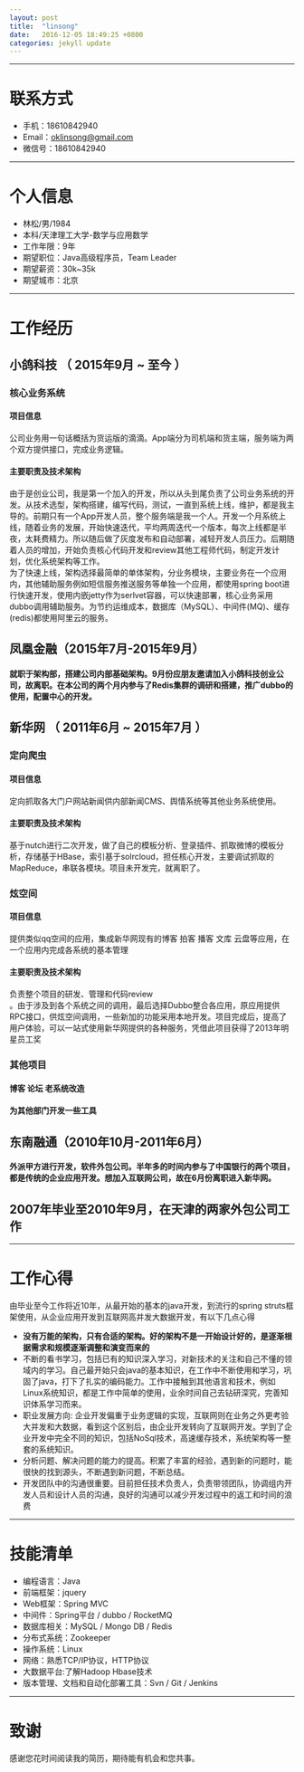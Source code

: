 ```yaml
---
layout: post
title:  "linsong"
date:   2016-12-05 18:49:25 +0800
categories: jekyll update
---
```

---
# 联系方式

- 手机：18610842940 
- Email：oklinsong@gmail.com
- 微信号：18610842940

---

# 个人信息

 - 林松/男/1984
 - 本科/天津理工大学-数学与应用数学 
 - 工作年限：9年
 - 期望职位：Java高级程序员，Team Leader
 - 期望薪资：30k~35k
 - 期望城市：北京

---

# 工作经历

## 小鸽科技 （ 2015年9月 ~ 至今 ）

### 核心业务系统  
#### 项目信息
公司业务用一句话概括为货运版的滴滴。App端分为司机端和货主端，服务端为两个双方提供接口，完成业务逻辑。
#### 主要职责及技术架构
由于是创业公司，我是第一个加入的开发，所以从头到尾负责了公司业务系统的开发。从技术选型，架构搭建，编写代码，测试，一直到系统上线，维护，都是我主导的。前期只有一个App开发人员，整个服务端是我一个人。开发一个月系统上线，随着业务的发展，开始快速迭代，平均两周迭代一个版本，每次上线都是半夜，太耗费精力。所以随后做了灰度发布和自动部署，减轻开发人员压力。后期随着人员的增加，开始负责核心代码开发和review其他工程师代码，制定开发计划，优化系统架构等工作。  
为了快速上线，架构选择最简单的单体架构，分业务模块，主要业务在一个应用内，其他辅助服务例如短信服务推送服务等单独一个应用，都使用spring boot进行快速开发，使用内嵌jetty作为serlvet容器，可以快速部署，核心业务采用dubbo调用辅助服务。为节约运维成本，数据库（MySQL）、中间件(MQ)、缓存(redis)都使用阿里云的服务。
## 凤凰金融（2015年7月-2015年9月）
#### 就职于架构部，搭建公司内部基础架构。9月份应朋友邀请加入小鸽科技创业公司，故离职。在本公司的两个月内参与了Redis集群的调研和搭建，推广dubbo的使用，配置中心的开发。
 
## 新华网 （ 2011年6月 ~ 2015年7月 ）

### 定向爬虫  
#### 项目信息
定向抓取各大门户网站新闻供内部新闻CMS、舆情系统等其他业务系统使用。
#### 主要职责及技术架构
基于nutch进行二次开发，做了自己的模板分析、登录插件、抓取微博的模板分析，存储基于HBase，索引基于solrcloud，担任核心开发，主要调试抓取的MapReduce，串联各模块。项目未开发完，就离职了。


### 炫空间 
#### 项目信息
提供类似qq空间的应用，集成新华网现有的博客 拍客  播客  文库 云盘等应用，在一个应用内完成各系统的基本管理
#### 主要职责及技术架构
负责整个项目的研发、管理和代码review  
。由于涉及到各个系统之间的调用，最后选择Dubbo整合各应用，原应用提供RPC接口，供炫空间调用，一些新加的功能采用本地开发。项目完成后，提高了用户体验，可以一站式使用新华网提供的各种服务，凭借此项目获得了2013年明星员工奖


### 其他项目
#### 博客 论坛 老系统改造
#### 为其他部门开发一些工具

## 东南融通（2010年10月-2011年6月）
#### 外派甲方进行开发，软件外包公司。半年多的时间内参与了中国银行的两个项目，都是传统的企业应用开发。想加入互联网公司，故在6月份离职进入新华网。
## 2007年毕业至2010年9月，在天津的两家外包公司工作

---
# 工作心得

由毕业至今工作将近10年，从最开始的基本的java开发，到流行的spring struts框架使用，从企业应用开发到互联网高并发大数据开发，有以下几点心得  
+ **没有万能的架构，只有合适的架构。好的架构不是一开始设计好的，是逐渐根据需求和规模逐渐调整和演变而来的**
+ 不断的看书学习，包括已有的知识深入学习，对新技术的关注和自己不懂的领域内的学习。自己最开始只会java的基本知识，在工作中不断使用和学习，巩固了java，打下了扎实的编码能力。工作中接触到其他语言和技术，例如Linux系统知识，都是工作中简单的使用，业余时间自己去钻研深究，完善知识体系学习而来。
+ 职业发展方向: 企业开发偏重于业务逻辑的实现，互联网则在业务之外更考验大并发和大数据，看到这个区别后，由企业开发转向了互联网开发。学到了企业开发中完全不同的知识，包括NoSql技术，高速缓存技术，系统架构等一整套的系统知识。
+  分析问题、解决问题的能力的提高。积累了丰富的经验，遇到新的问题时，能很快的找到源头，不断遇到新问题，不断总结。
+  开发团队中的沟通很重要。目前担任技术负责人，负责带领团队，协调组内开发人员和设计人员的沟通，良好的沟通可以减少开发过程中的返工和时间的浪费
---

# 技能清单
- 编程语言：Java
- 前端框架：jquery
- Web框架：Spring MVC
- 中间件：Spring平台 / dubbo / RocketMQ
- 数据库相关：MySQL / Mongo DB / Redis
- 分布式系统：Zookeeper
- 操作系统：Linux
- 网络：熟悉TCP/IP协议，HTTP协议
- 大数据平台:了解Hadoop Hbase技术
- 版本管理、文档和自动化部署工具：Svn / Git / Jenkins


---

# 致谢
感谢您花时间阅读我的简历，期待能有机会和您共事。

